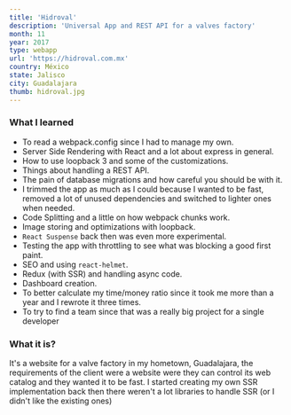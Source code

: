```yaml
---
title: 'Hidroval'
description: 'Universal App and REST API for a valves factory'
month: 11
year: 2017
type: webapp
url: 'https://hidroval.com.mx'
country: México
state: Jalisco
city: Guadalajara
thumb: hidroval.jpg
---
```


### **What I learned**

- To read a webpack.config since I had to manage my own.
- Server Side Rendering with React and a lot about express in general.
- How to use loopback 3 and some of the customizations.
- Things about handling a REST API.
- The pain of database migrations and how careful you should be with it.
- I trimmed the app as much as I could because I wanted to be fast, removed a lot of unused dependencies and switched to lighter ones when needed.
- Code Splitting and a little on how webpack chunks work.
- Image storing and optimizations with loopback.
- `React Suspense` back then was even more experimental.
- Testing the app with throttling to see what was blocking a good first paint.
- SEO and using `react-helmet`.
- Redux (with SSR) and handling async code.
- Dashboard creation.
- To better calculate my time/money ratio since it took me more than a year and I rewrote it three times.
- To try to find a team since that was a really big project for a single developer

### **What it is?**

It's a website for a valve factory in my hometown, Guadalajara, the requirements of the client were a website were they can control its web catalog and they wanted it to be fast. I started creating my own SSR implementation back then there weren't a lot libraries to handle SSR (or I didn't like the existing ones)
